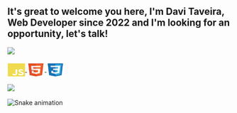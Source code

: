 ## It's great to welcome you here, I'm Davi Taveira, Web Developer since 2022 and I'm looking for an opportunity, let's talk!

 <div>
  <a href="https://github.com/xtaveira">
  <img height="180em" src="https://github-readme-stats.vercel.app/api?username=xtaveira&show_icons=true&theme=tokyonight&include_all_commits=true&count_private=true"/>
  <!-- <img height="180em" src="https://github-readme-stats.vercel.app/api/top-langs/?username=xtaveira&layout=compact&langs_count=6&theme=tokyonight"/> -->
</div>
<div style="display: inline_block"><br>
  <img align="center" alt="Js" height="30" width="40" src="https://raw.githubusercontent.com/devicons/devicon/master/icons/javascript/javascript-plain.svg">
  <img align="center" alt="HTML" height="30" width="40" src="https://raw.githubusercontent.com/devicons/devicon/master/icons/html5/html5-original.svg">
  <img align="center" alt="CSS" height="30" width="40" src="https://raw.githubusercontent.com/devicons/devicon/master/icons/css3/css3-original.svg">
</div>
 
 <br>
 
<div> 
  <a href="https://instagram.com/xtaveira" target="_blank"><img src="https://img.shields.io/badge/-Instagram-%23E4405F?style=for-the-badge&logo=instagram&logoColor=white" target="_blank"></a>

 
  ![Snake animation](https://github.com/cadudias/cadudias/blob/output/github-contribution-grid-snake.svg)

</div>
